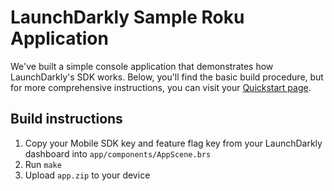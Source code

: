 # LaunchDarkly Sample Roku Application
We've built a simple console application that demonstrates how LaunchDarkly's SDK works. Below, you'll find the basic build procedure, but for more comprehensive instructions, you can visit your [Quickstart page](https://app.launchdarkly.com/quickstart#/).

## Build instructions
1. Copy your Mobile SDK key and feature flag key from your LaunchDarkly dashboard into `app/components/AppScene.brs`
2. Run `make`
3. Upload `app.zip` to your device
